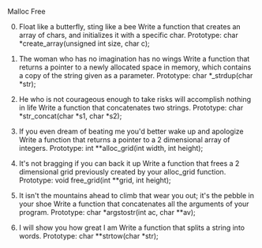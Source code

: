 Malloc Free

0. Float like a butterfly, sting like a bee
Write a function that creates an array of chars, and initializes it with a specific char.
Prototype: char *create_array(unsigned int size, char c);

1. The woman who has no imagination has no wings
Write a function that returns a pointer to a newly allocated space in memory, which contains a copy of the string given as a parameter.
Prototype: char *_strdup(char *str);

2. He who is not courageous enough to take risks will accomplish nothing in life
Write a function that concatenates two strings.
Prototype: char *str_concat(char *s1, char *s2);

3. If you even dream of beating me you'd better wake up and apologize
Write a function that returns a pointer to a 2 dimensional array of integers.
Prototype: int **alloc_grid(int width, int height);

4. It's not bragging if you can back it up
Write a function that frees a 2 dimensional grid previously created by your alloc_grid function.
Prototype: void free_grid(int **grid, int height);

5. It isn't the mountains ahead to climb that wear you out; it's the pebble in your shoe
Write a function that concatenates all the arguments of your program.
Prototype: char *argstostr(int ac, char **av);

6. I will show you how great I am
Write a function that splits a string into words.
Prototype: char **strtow(char *str);
